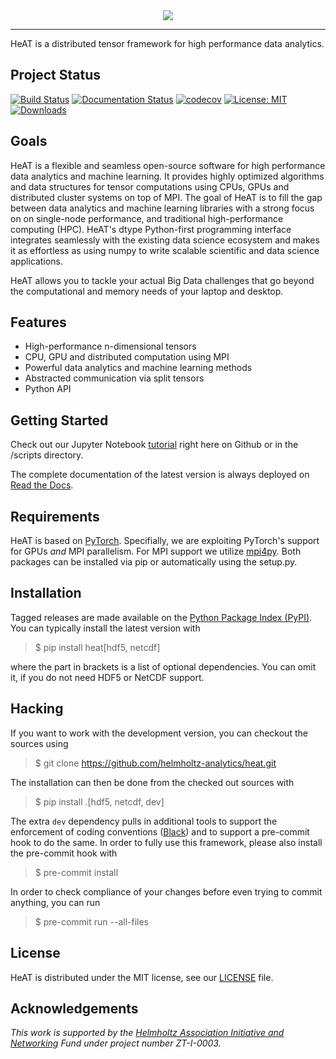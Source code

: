 <div align="center">
  <img src="https://raw.githubusercontent.com/helmholtz-analytics/heat/master/doc/images/logo.png">
</div>

---

HeAT is a distributed tensor framework for high performance data analytics.

Project Status
--------------

[![Build Status](https://travis-ci.com/helmholtz-analytics/heat.svg?branch=master)](https://travis-ci.com/helmholtz-analytics/heat)
[![Documentation Status](https://readthedocs.org/projects/heat/badge/?version=latest)](https://heat.readthedocs.io/en/latest/?badge=latest)
[![codecov](https://codecov.io/gh/helmholtz-analytics/heat/branch/master/graph/badge.svg)](https://codecov.io/gh/helmholtz-analytics/heat)
[![License: MIT](https://img.shields.io/badge/License-MIT-blue.svg)](https://opensource.org/licenses/MIT)
[![Downloads](https://pepy.tech/badge/heat)](https://pepy.tech/project/heat)

Goals
-----

HeAT is a flexible and seamless open-source software for high performance data
analytics and machine learning. It provides highly optimized algorithms and data
structures for tensor computations using CPUs, GPUs and distributed cluster
systems on top of MPI. The goal of HeAT is to fill the gap between data
analytics and machine learning libraries with a strong focus on on single-node
performance, and traditional high-performance computing (HPC). HeAT's dtype
Python-first programming interface integrates seamlessly with the existing data
science ecosystem and makes it as effortless as using numpy to write scalable
scientific and data science applications.

HeAT allows you to tackle your actual Big Data challenges that go beyond the
computational and memory needs of your laptop and desktop.

Features
--------

* High-performance n-dimensional tensors
* CPU, GPU and distributed computation using MPI
* Powerful data analytics and machine learning methods
* Abstracted communication via split tensors
* Python API

Getting Started
---------------

Check out our Jupyter Notebook [tutorial](https://github.com/helmholtz-analytics/heat/blob/master/scripts/tutorial.ipynb)
right here on Github or in the /scripts directory.

The complete documentation of the latest version is always deployed on
[Read the Docs](https://heat.readthedocs.io/).

Requirements
------------

HeAT is based on [PyTorch](https://pytorch.org/). Specifially, we are exploiting
PyTorch's support for GPUs *and* MPI parallelism. For MPI support we utilize
[mpi4py](https://mpi4py.readthedocs.io). Both packages can be installed via pip
or automatically using the setup.py.


Installation
------------

Tagged releases are made available on the
[Python Package Index (PyPI)](https://pypi.org/project/heat/). You can typically
install the latest version with

> $ pip install heat[hdf5, netcdf]

where the part in brackets is a list of optional dependencies. You can omit
it, if you do not need HDF5 or NetCDF support.

Hacking
-------

If you want to work with the development version, you can checkout the sources using

> $ git clone https://github.com/helmholtz-analytics/heat.git

The installation can then be done from the checked out sources with

> $ pip install .[hdf5, netcdf, dev]

The extra `dev` dependency pulls in additional tools to support the enforcement
of coding conventions ([Black](https://github.com/psf/black)) and to support a
pre-commit hook to do the same. In order to fully use this framework, please
also install the pre-commit hook with

> $ pre-commit install

In order to check compliance of your changes before even trying to commit anything,
you can run

> $ pre-commit run --all-files

License
-------

HeAT is distributed under the MIT license, see our
[LICENSE](LICENSE) file.

Acknowledgements
----------------

*This work is supported by the [Helmholtz Association Initiative and
Networking](https://www.helmholtz.de/en/about_us/the_association/initiating_and_networking/)
Fund under project number ZT-I-0003.*
